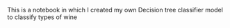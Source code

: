 This is a notebook in which I created my own Decision tree classifier model to classify types of wine
